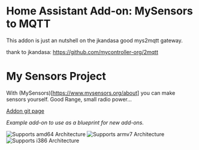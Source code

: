# Home Assistant Add-on: MySensors to MQTT

This addon is just an nutshell on the jkandasa good mys2mqtt gateway.

thank to jkandasa: https://github.com/mycontroller-org/2mqtt

# My Sensors Project
With (MySensors)[https://www.mysensors.org/about] you can make sensors yourself. Good Range, small radio power...


[Addon git page](https://github.com/mmaura/hassio-addons)

_Example add-on to use as a blueprint for new add-ons._

![Supports amd64 Architecture][amd64-shield]
![Supports armv7 Architecture][armv7-shield]
![Supports i386 Architecture][i386-shield]

[amd64-shield]: https://img.shields.io/badge/amd64-yes-green.svg
[armv7-shield]: https://img.shields.io/badge/armv7-yes-green.svg
[i386-shield]: https://img.shields.io/badge/i386-yes-green.svg
